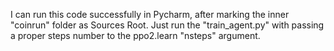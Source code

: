 I can run this code successfully in Pycharm, after marking the inner "coinrun" folder  as  Sources Root. Just run the "train_agent.py" with passing a proper steps number to the ppo2.learn "nsteps" argument.
